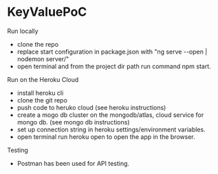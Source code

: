 # KeyValuePoC
Run locally
  - clone the repo
  - replace start configuration in package.json with "ng serve --open | nodemon server/"
  - open terminal and from the project dir path run command npm start.
  
Run on the Heroku Cloud
  - install heroku cli
  - clone the git repo
  - push code to heruko cloud (see heroku instructions)
  - create a mogo db cluster on the mongodb/atlas, cloud service for mongo db. (see mongo db instructions)
  - set up connection string in heroku settings/environment variables.
  - open terminal run heroku open to open the app in the browser.

Testing
  - Postman has been used for API testing. 

